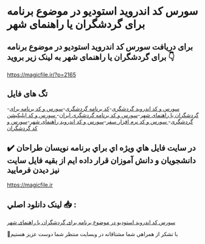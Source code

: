 # سورس کد اندروید استودیو در موضوع برنامه برای گردشگران یا راهنمای شهر

## برای دریافت سورس کد اندروید استودیو در موضوع برنامه برای گردشگران یا راهنمای شهر به لینک زیر بروید 👇

https://magicfile.ir/?p=2165

## تگ های فایل

-[سورس و کد اندروید گردشگری](https://magicfile.ir/product/%d8%b3%d9%88%d8%b1%d8%b3-%d9%88-%da%a9%d8%af%d8%a7%d9%86%d8%af%d8%b1%d9%88%db%8c%d8%af-%d8%a7%d8%b3%d8%aa%d9%88%d8%af%db%8c%d9%88-%da%af%d8%b1%d8%af%d8%b4%da%af%d8%b1%d8%a7%d9%86-%db%8c%d8%a7-%d8%b1%d8%a7%d9%87%d9%86%d9%85%d8%a7%db%8c-%d8%b4%d9%87%d8%b1/)-[کد برنامه گردشگری](https://magicfile.ir/product/%d8%b3%d9%88%d8%b1%d8%b3-%d9%88-%da%a9%d8%af%d8%a7%d9%86%d8%af%d8%b1%d9%88%db%8c%d8%af-%d8%a7%d8%b3%d8%aa%d9%88%d8%af%db%8c%d9%88-%da%af%d8%b1%d8%af%d8%b4%da%af%d8%b1%d8%a7%d9%86-%db%8c%d8%a7-%d8%b1%d8%a7%d9%87%d9%86%d9%85%d8%a7%db%8c-%d8%b4%d9%87%d8%b1/)-[سورس و کد برنامه برای گردشگران یا راهنمای شهر](https://magicfile.ir/product/%d8%b3%d9%88%d8%b1%d8%b3-%d9%88-%da%a9%d8%af%d8%a7%d9%86%d8%af%d8%b1%d9%88%db%8c%d8%af-%d8%a7%d8%b3%d8%aa%d9%88%d8%af%db%8c%d9%88-%da%af%d8%b1%d8%af%d8%b4%da%af%d8%b1%d8%a7%d9%86-%db%8c%d8%a7-%d8%b1%d8%a7%d9%87%d9%86%d9%85%d8%a7%db%8c-%d8%b4%d9%87%d8%b1/)-[سورس و کد برنامه گردشگری ایران](https://magicfile.ir/product/%d8%b3%d9%88%d8%b1%d8%b3-%d9%88-%da%a9%d8%af%d8%a7%d9%86%d8%af%d8%b1%d9%88%db%8c%d8%af-%d8%a7%d8%b3%d8%aa%d9%88%d8%af%db%8c%d9%88-%da%af%d8%b1%d8%af%d8%b4%da%af%d8%b1%d8%a7%d9%86-%db%8c%d8%a7-%d8%b1%d8%a7%d9%87%d9%86%d9%85%d8%a7%db%8c-%d8%b4%d9%87%d8%b1/)-[ سورس و کد اپلیکیشن گردشگری](https://magicfile.ir/product/%d8%b3%d9%88%d8%b1%d8%b3-%d9%88-%da%a9%d8%af%d8%a7%d9%86%d8%af%d8%b1%d9%88%db%8c%d8%af-%d8%a7%d8%b3%d8%aa%d9%88%d8%af%db%8c%d9%88-%da%af%d8%b1%d8%af%d8%b4%da%af%d8%b1%d8%a7%d9%86-%db%8c%d8%a7-%d8%b1%d8%a7%d9%87%d9%86%d9%85%d8%a7%db%8c-%d8%b4%d9%87%d8%b1/)-[ سورس و کد نرم افزار سفر](https://magicfile.ir/product/%d8%b3%d9%88%d8%b1%d8%b3-%d9%88-%da%a9%d8%af%d8%a7%d9%86%d8%af%d8%b1%d9%88%db%8c%d8%af-%d8%a7%d8%b3%d8%aa%d9%88%d8%af%db%8c%d9%88-%da%af%d8%b1%d8%af%d8%b4%da%af%d8%b1%d8%a7%d9%86-%db%8c%d8%a7-%d8%b1%d8%a7%d9%87%d9%86%d9%85%d8%a7%db%8c-%d8%b4%d9%87%d8%b1/)-[سورس و کد اندروید راهنمای شهر](https://magicfile.ir/product/%d8%b3%d9%88%d8%b1%d8%b3-%d9%88-%da%a9%d8%af%d8%a7%d9%86%d8%af%d8%b1%d9%88%db%8c%d8%af-%d8%a7%d8%b3%d8%aa%d9%88%d8%af%db%8c%d9%88-%da%af%d8%b1%d8%af%d8%b4%da%af%d8%b1%d8%a7%d9%86-%db%8c%d8%a7-%d8%b1%d8%a7%d9%87%d9%86%d9%85%d8%a7%db%8c-%d8%b4%d9%87%d8%b1/)-[سورس و کد گردشگران](https://magicfile.ir/product/%d8%b3%d9%88%d8%b1%d8%b3-%d9%88-%da%a9%d8%af%d8%a7%d9%86%d8%af%d8%b1%d9%88%db%8c%d8%af-%d8%a7%d8%b3%d8%aa%d9%88%d8%af%db%8c%d9%88-%da%af%d8%b1%d8%af%d8%b4%da%af%d8%b1%d8%a7%d9%86-%db%8c%d8%a7-%d8%b1%d8%a7%d9%87%d9%86%d9%85%d8%a7%db%8c-%d8%b4%d9%87%d8%b1/)

## ✔️ در سايت فايل هاي ويژه اي براي برنامه نويسان طراحان دانشجويان و دانش آموزان قرار داده ايم از بقيه فايل سايت نيز ديدن فرماييد

https://magicfile.ir


## لينک دانلود اصلي 📥 :

[سورس کد اندروید استودیو در موضوع برنامه برای گردشگران یا راهنمای شهر](https://magicfile.ir/product/%d8%b3%d9%88%d8%b1%d8%b3-%d9%88-%da%a9%d8%af%d8%a7%d9%86%d8%af%d8%b1%d9%88%db%8c%d8%af-%d8%a7%d8%b3%d8%aa%d9%88%d8%af%db%8c%d9%88-%da%af%d8%b1%d8%af%d8%b4%da%af%d8%b1%d8%a7%d9%86-%db%8c%d8%a7-%d8%b1%d8%a7%d9%87%d9%86%d9%85%d8%a7%db%8c-%d8%b4%d9%87%d8%b1/) 


🙏با تشکر از همراهي شما مشتاقانه در وبسایت منتظر شما دوست عزیز هستیم

